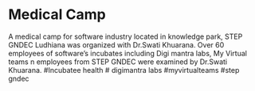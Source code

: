# Medical Camp
 A medical camp for software industry located in knowledge park, STEP GNDEC Ludhiana was organized with Dr.Swati Khuarana. Over 60 employees of software’s incubates including Digi mantra labs, My Virtual teams n employees from STEP GNDEC were examined by Dr.Swati Khuarana. #Incubatee health # digimantra labs #myvirtualteams #step gndec